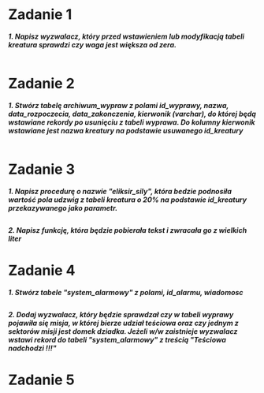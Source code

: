 # Zadanie 1
***1. Napisz wyzwalacz, który przed wstawieniem lub modyfikacją tabeli kreatura sprawdzi czy waga jest większa od zera.***
```sql

````

# Zadanie 2
***1. Stwórz tabelę archiwum_wypraw z polami id_wyprawy, nazwa, data_rozpoczecia, data_zakonczenia, kierwonik (varchar), do której będą wstawiane rekordy po usunięciu z tabeli wyprawa. Do kolumny kierwonik wstawiane jest nazwa kreatury na podstawie usuwanego id_kreatury***
```sql
```

# Zadanie 3
***1. Napisz procedurę o nazwie "eliksir_sily", która bedzie podnosiła wartość pola udzwig z tabeli kreatura o 20% na podstawie id_kreatury przekazywanego jako parametr.***
```sql
```
***2. Napisz funkcję, która będzie pobierała tekst i zwracała go z wielkich liter***

# Zadanie 4
***1. Stwórz tabele "system_alarmowy" z polami, id_alarmu, wiadomosc***
```sql
```
***2. Dodaj wyzwalacz, który będzie sprawdzał czy w tabeli wyprawy pojawiła się misja, w której bierze udział teściowa oraz czy jednym z sektorów misji jest domek dziadka. Jeżeli w/w zaistnieje wyzwalacz wstawi rekord do tabeli "system_alarmowy" z treścią "Teściowa nadchodzi !!!"***

# Zadanie 5
